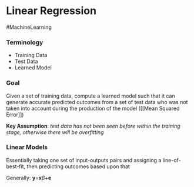 # Linear Regression
#MachineLearning 
### Terminology
- Training Data
- Test Data
- Learned Model

### Goal
Given a set of training data, compute a learned model such that it can generate accurate predicted outcomes from a set of test data who was not taken into account during the production of the model ([[Mean Squared Error]])

**Key Assumption**: *test data has not been seen before within the training stage, otherwise there will be overfitting*

### Linear Models
Essentially taking one set of input-outputs pairs and assigning a line-of-best-fit, then predicting outcomes based upon that

Generally:
**y**$=$**x**$\beta$+**e**